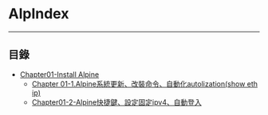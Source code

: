 # AlpIndex

* * *
## 目錄

-   [Chapter01-Install Alpine](https://github.com/CDS-ZUKYUN/OS_Alpine/blob/main/Book/Chapter01-Install%20Alpine.md)
    -   [Chapter 01-1.Alpine系統更新、改裝命令、自動化autolization(show eth ip)](#uselogin)
    -   [Chapter01-2-Alpine快捷鍵、設定固定ipv4、自動登入](#uselogin)

